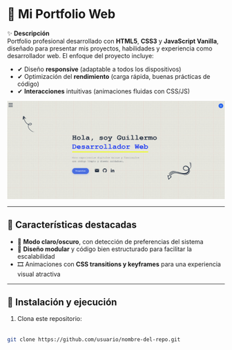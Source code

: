﻿# 💼 Mi Portfolio Web

✨ **Descripción**  
Portfolio profesional desarrollado con **HTML5**, **CSS3** y **JavaScript Vanilla**, diseñado para presentar mis proyectos, habilidades y experiencia como desarrollador web. El enfoque del proyecto incluye:

- ✔ Diseño **responsive** (adaptable a todos los dispositivos)
- ✔ Optimización del **rendimiento** (carga rápida, buenas prácticas de código)
- ✔ **Interacciones** intuitivas (animaciones fluidas con CSS/JS)

<p align="center">
  <img src="img/Porfolio.png" alt="Vista previa del portfolio" width="700">
</p>

---

## 🚀 Características destacadas

- 🌙 **Modo claro/oscuro**, con detección de preferencias del sistema
- 🧱 **Diseño modular** y código bien estructurado para facilitar la escalabilidad
- 🎞️ Animaciones con **CSS transitions y keyframes** para una experiencia visual atractiva

---

## 📌 Instalación y ejecución

1. Clona este repositorio:

```bash

git clone https://github.com/usuario/nombre-del-repo.git

```

